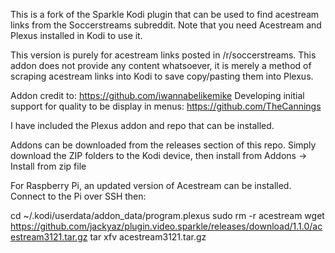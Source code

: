 This is a fork of the Sparkle Kodi plugin that can be used to find acestream links from the Soccerstreams subreddit. Note that you need Acestream and Plexus installed in Kodi to use it.

This version is purely for acestream links posted in /r/soccerstreams. This addon does not provide any content whatsoever, it is merely a method of scraping acestream links into Kodi to save copy/pasting them into Plexus.

Addon credit to: https://github.com/iwannabelikemike
Developing initial support for quality to be display in menus: https://github.com/TheCannings

I have included the Plexus addon and repo that can be installed.

Addons can be downloaded from the releases section of this repo. Simply download the ZIP folders to the Kodi device, then install from Addons -> Install from zip file

For Raspberry Pi, an updated version of Acestream can be installed. Connect to the Pi over SSH then:

cd ~/.kodi/userdata/addon_data/program.plexus
sudo rm -r acestream
wget https://github.com/jackyaz/plugin.video.sparkle/releases/download/1.1.0/acestream3121.tar.gz
tar xfv acestream3121.tar.gz